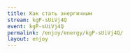 ```yaml
---
title: Как стать энергичным
stream: kgP-sUiVj4Q
event: kgP-sUiVj4Q
permalink: /enjoy/energy/kgP-sUiVj4Q/
layout: enjoy
---
```

